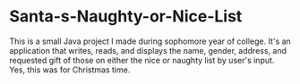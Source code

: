 # Santa-s-Naughty-or-Nice-List
This is a small Java project I made during sophomore year of college. It's an application that writes, reads, and displays the name, gender, address, and requested gift of those on either the nice or naughty list by user's input. Yes, this was for Christmas time.

